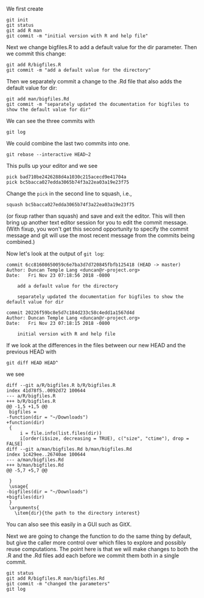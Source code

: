 
We first create


```
git init
git status
git add R man
git commit -m "initial version with R and help file"
```

Next we change bigfiles.R to add a default value for the dir parameter.
Then we commit this change:
```
git add R/bigfiles.R
git commit -m "add a default value for the directory"
```

Then we separately commit a change to the .Rd file that also adds the default
value for dir:
```
git add man/bigfiles.Rd
git commit -m "separately updated the documentation for bigfiles to show the default value for dir"
```


We can see the three commits with
```
git log
```


We could combine the last two commits into one.
```
git rebase --interactive HEAD~2
```
This pulls up your editor and we see
```
pick bad710be2426288d4a1030c215acecd9e41704a  
pick bc5bacca027edda3065b74f3a22ea03a19e23f75
```
Change the `pick` in the  second line to  squash, i.e.,
```
squash bc5bacca027edda3065b74f3a22ea03a19e23f75
```
(or fixup rather than squash) and save and exit the editor.
This will then bring up another text editor session for you to 
edit the commit message. (With fixup, you won't get this second
opportunity to specify the commit message and git will use the most recent
message from the commits being combined.)

Now let's look at the output of `git log`:
```
commit 6cc81608650059c6e7ba3d7d720845fbfb125418 (HEAD -> master)
Author: Duncan Temple Lang <duncan@r-project.org>
Date:   Fri Nov 23 07:18:56 2018 -0800

    add a default value for the directory
    
    separately updated the documentation for bigfiles to show the default value for dir

commit 20226f59bc8e5d7c184d233c58c4edd1a1567d4d
Author: Duncan Temple Lang <duncan@r-project.org>
Date:   Fri Nov 23 07:18:15 2018 -0800

    initial version with R and help file
```
If we look at the differences in the files between our new HEAD and the previous
HEAD with
```
git diff HEAD HEAD^
```
we see
```
diff --git a/R/bigfiles.R b/R/bigfiles.R
index 41d78f5..0092d72 100644
--- a/R/bigfiles.R
+++ b/R/bigfiles.R
@@ -1,5 +1,5 @@
 bigfiles =
-function(dir = "~/Downloads") 
+function(dir) 
 {
     i = file.info(list.files(dir))
     i[order(i$size, decreasing = TRUE), c("size", "ctime"), drop = FALSE]
diff --git a/man/bigfiles.Rd b/man/bigfiles.Rd
index 1c429ee..26740ae 100644
--- a/man/bigfiles.Rd
+++ b/man/bigfiles.Rd
@@ -5,7 +5,7 @@
 
 }
 \usage{
-bigfiles(dir = "~/Downloads")
+bigfiles(dir)
 }
 \arguments{
   \item{dir}{the path to the directory interest}
```
You can also see this easily in a GUI such as GitX.



Next we are going to change the function to do the same thing
by default, but give the caller more control over which files to 
explore and possibly reuse computations.
The point here is that we will make changes to both the .R and the .Rd files
add each before we commit them both in a single commit.

```
git status
git add R/bigfiles.R man/bigfiles.Rd
git commit -m "changed the parameters"
git log
```
